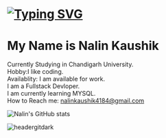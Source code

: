 # <img href='https://raw.githubusercontent.com/thomasync/thomasync/main/headergitdark.gif' >   
# [![Typing SVG](https://readme-typing-svg.demolab.com?font=Fira+Code&weight=650&size=25&pause=1000&color=73C8F7&background=FFFFFFEE&center=true&width=435&lines=Welcome+to+My+GitHub+Profile)](https://git.io/typing-svg)
# My Name is Nalin Kaushik 

Currently Studying in Chandigarh University.  
Hobby:I like coding.    
Availablity: I am available for work.  
I am a Fullstack Devloper.  
I am currently learning MYSQL.  
How to Reach me: nalinkaushik4184@gmail.com  
  
    
      
![Nalin's GitHub stats](https://github-readme-stats.vercel.app/api?username=NalinKaushik07&show_icons=true&theme=radical)  

![headergitdark](https://user-images.githubusercontent.com/124071628/215901779-05c02663-83ba-484a-b11a-a34ac9161f16.gif)
